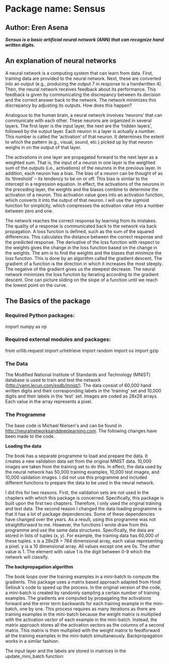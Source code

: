 # Package name: Sensus
## Author: Eren Asena 

***Sensus is a basic artificial neural network (ANN) that can recognize hand written digits.***

## An explanation of neural networks
A neural network is a computing system that can learn from data. First, training data are provided to the neural network. 
Next, these are converted into an output (e.g., producing the output 7 in response to a handwritten 4). Then, the neural 
network receives feedback about its performance. This feedback is given by communicating the discrepancy between its decision 
and the correct answer back to the network. The network minimizes this discrepancy by adjusting its outputs. How does this happen?

Analogous to the human brain, a neural network involves ‘neurons’ that can communicate with each other. These neurons are 
organized in several layers. The first layer is the input layer, the next are the ‘hidden layers’, followed by the output 
layer. Each neuron in a layer is actually a number. This number is called the ‘activation’ of that neuron. It determines the 
extent to which the pattern (e.g., visual, sound, etc.) picked up by that neuron weighs in on the output of that layer.

The activations in one layer are propagated forward to the next layer as a weighted sum. That is, the input of a neuron in one 
layer is the weighted sum of the outputs (i.e., activations) of the neurons in the previous layer. In addition, each neuron has 
a bias. The bias of a neuron can be thought of as its ‘threshold’ – its tendency to be on or off. This bias is similar to the 
intercept in a regression equation. In effect, the activations of the neurons in the preceding layer, the weights and the biases 
combine to determine the activation of a neuron. This activation value goes into an activation function, which converts it into 
the output of that neuron. I will use the sigmoid function for simplicity, which compresses the activation value into a number 
between zero and one.

The network reaches the correct response by learning from its mistakes. The quality of a response is communicated back to the 
network via back propagation. A loss function is defined, such as the sum of the squared differences. This calculates the 
distance between the correct response and the predicted response. The derivative of the loss function with respect to the 
weights gives the change in the loss function based on the change in the weights. The aim is to find the weights and the 
biases that minimize the loss function. This is done by an algorithm called the gradient descent. The gradient of a function 
is the direction in which it increases the most steeply. The negative of the gradient gives us the steepest decrease. The 
neural network minimizes the loss function by iterating according to the gradient descent. One can picture sliding on the 
slope of a function until we reach the lowest point on the curve.

## The Basics of the package 

### Required Python packages:
import numpy as np

### Required external modules and packages: 
from urllib.request import urlretrieve
import random
import os
import gzip

### The Data 

The Modified National Institute of Standards and Technology (MNIST) database is used to train and test the network 
(http://yann.lecun.com/exdb/mnist/). The data consist of 60,000 hand written digits and their corresponding labels in the 
'training' set and 10,000 digits and their labels in the 'test' set. Images are coded as 28x28 arrays. Each value in the 
array represents a pixel. 

### The Programme

The base code is Michael Nielsen's and can be found in http://neuralnetworksanddeeplearning.com. The following changes have 
been made to the code. 

**Loading the data**

The book has a separate programme to load and prepare the data. It creates a new validation data set from the original MNIST 
data. 10,000 images are taken from the training set to do this. In effect, the data used by the neural network has 50,000 
training examples, 10,000 test images, and 10,000 validation images. I did not use this programme and included different 
functions to prepare the data to be used in the neural network. 

I did this for two reasons. First, the validation sets are not used in the chapters with which this package is concerned. 
Specifically, this package is built upon the first two chapters. Therefore, I only used the original training and test data. 
The second reason I changed the data loading programme is that it has a lot of package dependencies. Some of these dependencies 
have changed over the years. As a result, using this programme was not straightforward to me. However, the functions I wrote 
draw from this programme and use the same data structures. Specifically, the data are stored in lists of tuples (x, y). For 
example, the training data has 60,000 of these tuples. x is a 28x28 = 784 dimensional array, each value representing a pixel. 
y is a 10 dimensional array. All values except one are 0s. The other value is 1. The element with value 1 is the digit 
between 0-9 which the network will classify.

**The backpropagation algorithm**

The book loops over the training examples in a mini-batch to compute the gradients. This package uses a matrix based approach adapted from Hindi Sellouk's code to speed up the process. In the original version of the code, a mini-batch is created by randomly sampling a certain number of training examples. The gradients are computed by propagating the activations forward and the error term backwards for each training example in the mini-batch, one by one. This process requires as many iterations as there are training examples in the mini-batch because the weight matrix is multiplied with the activation vector of each example in the mini-batch. 
Instead, the matrix approach stores all the activation vectors as the columns of a second matrix. This matrix is then multiplied with the weight matrix to feedforward all the training examples in the mini-batch simultaneously. Backpropagation works in a similar fashion. 

The input layer and the labels are stored in matrices in the update_mini_batch function: 
